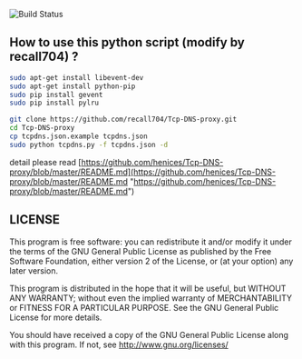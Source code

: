 
![Build Status](https://travis-ci.org/henices/Tcp-DNS-proxy.svg?branch=master)




How to use this python script (modify by recall704) ?
-------------------------------
```bash
sudo apt-get install libevent-dev
sudo apt-get install python-pip
sudo pip install gevent
sudo pip install pylru

git clone https://github.com/recall704/Tcp-DNS-proxy.git
cd Tcp-DNS-proxy
cp tcpdns.json.example tcpdns.json
sudo python tcpdns.py -f tcpdns.json -d
```



detail please read [https://github.com/henices/Tcp-DNS-proxy/blob/master/README.md](https://github.com/henices/Tcp-DNS-proxy/blob/master/README.md "https://github.com/henices/Tcp-DNS-proxy/blob/master/README.md")



LICENSE
----------------------

This program is free software: you can redistribute it and/or modify it under the terms of the GNU General Public License 
as published by the Free Software Foundation, either version 2 of the License, or (at your option) any later version.

This program is distributed in the hope that it will be useful, but WITHOUT ANY WARRANTY; without even the implied warranty
of MERCHANTABILITY or FITNESS FOR A PARTICULAR PURPOSE. See the GNU General Public License for more details.

You should have received a copy of the GNU General Public License along with this program. If not, see 
http://www.gnu.org/licenses/
